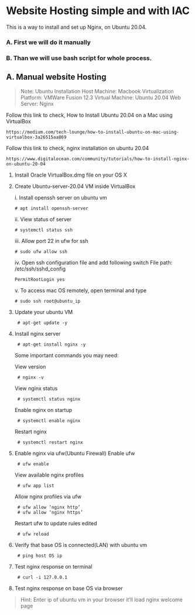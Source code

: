 # Website Hosting simple and with IAC
This is a way to install and set up Nginx, on Ubuntu 20.04.
### A. First we will do it manually
### B. Than we will use bash script for whole process.

## A. Manual website Hosting

> Note:
Ubuntu Installation
Host Machine:				Macbook
Virtualization Platform: 	VMWare Fusion 12.3
Virtual Machine:			Ubuntu 20.04
Web Server:					Nginx

Follow this link to check,
How to Install Ubuntu 20.04 on a Mac using VirtualBox
```
https://medium.com/tech-lounge/how-to-install-ubuntu-on-mac-using-virtualbox-3a26515aa869
```

Follow this link to check, nginx installation on ubuntu 20.04
```
https://www.digitalocean.com/community/tutorials/how-to-install-nginx-on-ubuntu-20-04
```

 1. Install Oracle VirtualBox.dmg file on your OS X
 2. Create Ubuntu-server-20.04 VM inside VirtualBox

	i. Install openssh server on ubuntu vm	
	
		# apt install openssh-server 
		
	ii. View status of server 	
			
		# systemctl status ssh
		
	iii. Allow port 22 in ufw for ssh		
		
		# sudo ufw allow ssh
	
	iv. Open ssh configuration file and add following switch
		File path: /etc/ssh/sshd_config
		
		PermitRootLogin yes
			
	v. To access mac OS remotely, open terminal and type
		
		# sudo ssh root@ubuntu_ip

3. Update your ubuntu VM				
		
		# apt-get update -y

4. Install nginx server					
		
		# apt-get install nginx -y

	Some important commands you may need:

	View version									
			
		# nginx -v

	View nginx status								
		
		# systemctl status nginx
	
	Enable nginx on startup							
		
		# systemctl enable nginx
	
	Restart nginx 									
		
		# systemctl restart nginx

5. Enable nginx via ufw(Ubuntu Firewall)
	Enable ufw					 									
		
		# ufw enable

	View available nginx profiles			 									
		
		# ufw app list

	Allow nginx profiles via ufw			 									
		
		# ufw allow ‘nginx http’
		# ufw allow ‘nginx https’
		
	Restart ufw to update rules edited		 									
		
		# ufw reload
		
6. Verify that base OS is connected(LAN) with ubuntu vm

		# ping host OS ip

7. Test nginx response on terminal			

		# curl -i 127.0.0.1

8. Test nginx response on base OS via browser	
> 	Hint:	Enter ip of ubuntu vm in your browser it’ll load nginx welcome page 
